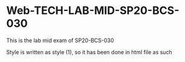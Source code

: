 # Web-TECH-LAB-MID-SP20-BCS-030
This is the lab mid exam of SP20-BCS-030

Style is written as style (1), so it has been done in html file as such
